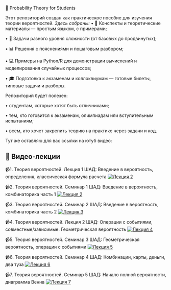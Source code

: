 📘 Probability Theory for Students

Этот репозиторий создан как практическое пособие для изучения теории вероятностей. 
*Здесь собраны:*
•	📂 Конспекты и теоретические материалы — простым языком, с примерами;

•	📝 Задачи разного уровня сложности (от базовых до продвинутых);

•	📊 Решения с пояснениями и пошаговым разбором;

•	💻 Примеры на Python/R для демонстрации вычислений и моделирования случайных процессов;

•	🎓 Подготовка к экзаменам и коллоквиумам — готовые билеты, типовые задачи и разборы.

Репозиторий будет полезен:

•	студентам, которые хотят быть отличниками;

•	тем, кто готовится к экзаменам, олимпиадам или вступительным испытаниям;

•	всем, кто хочет закрепить теорию на практике через задачи и код.

  Тут же оставляю для вас ссылки на ютуб видео:
## 🎥 Видео-лекции

📹1. Теория вероятностей. Лекция 1 ШАД: Введение в вероятность, определения, классическая формула расчета 
[![Лекция 2](https://img.youtube.com/vi/jYEPG8XjlKY/hqdefault.jpg)](https://youtu.be/jYEPG8XjlKY)
  
📹2. Теория вероятностей. Семинар 1 ШАД: Введение в вероятность, комбинаторика часть 1
[![Лекция 2](https://img.youtube.com/vi/G_-36YSuptg/hqdefault.jpg)](https://youtu.be/G_-36YSuptg)

📹3. Теория вероятностей. Семинар 2 ШАД: Введение в вероятность, комбинаторика часть 2
[![Лекция 3](https://img.youtube.com/vi/dxhf9jeW0II/hqdefault.jpg)](https://youtu.be/dxhf9jeW0II)

📹4. Теория вероятностей. Лекция 2 ШАД: Операции с событиями, совместные/зависимые. Геометрическая вероятность
[![Лекция 4](https://img.youtube.com/vi/7vwuiI-MQlA/hqdefault.jpg)](https://youtu.be/7vwuiI-MQlA)

📹5. Теория вероятностей. Семинар 3 ШАД: Геометрическая вероятность, операции с событиями
[![Лекция 5](https://img.youtube.com/vi/i07FVLhdaFA/hqdefault.jpg)](https://youtu.be/i07FVLhdaFA)

📹6. Теория вероятностей. Семинар 4 ШАД: Комбинации, карты, деньги, два туза
[![Лекция 6](https://img.youtube.com/vi/PwvyhDAK-QQ/hqdefault.jpg)](https://youtu.be/PwvyhDAK-QQ)

📹7. Теория вероятностей. Семинар 5 ШАД: Начало полной вероятности, диаграмма Венна
[![Лекция 7](https://img.youtube.com/vi/CxkJBpiUjls/hqdefault.jpg)](https://youtu.be/CxkJBpiUjls)  
